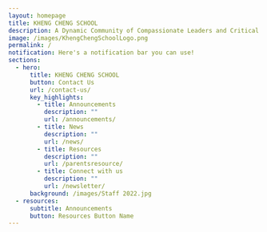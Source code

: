 ```yaml
---
layout: homepage
title: KHENG CHENG SCHOOL
description: A Dynamic Community of Compassionate Leaders and Critical Thinkers.
image: /images/KhengChengSchoolLogo.png
permalink: /
notification: Here's a notification bar you can use!
sections:
  - hero:
      title: KHENG CHENG SCHOOL
      button: Contact Us
      url: /contact-us/
      key_highlights:
        - title: Announcements
          description: ""
          url: /announcements/
        - title: News
          description: ""
          url: /news/
        - title: Resources
          description: ""
          url: /parentsresource/
        - title: Connect with us
          description: ""
          url: /newsletter/
      background: /images/Staff 2022.jpg
  - resources:
      subtitle: Announcements
      button: Resources Button Name
---
```

